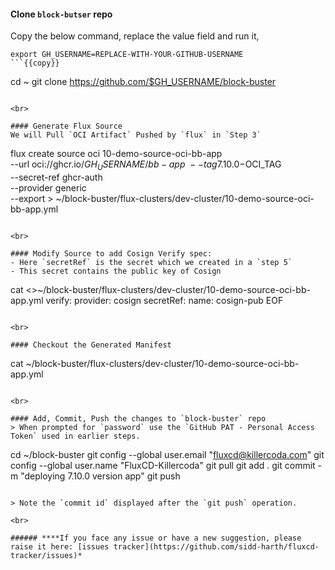#### Clone `block-butser` repo
Copy the below command, replace the value field and run it,

```
export GH_USERNAME=REPLACE-WITH-YOUR-GITHUB-USERNAME
```{{copy}}

```
cd ~
git clone https://github.com/$GH_USERNAME/block-buster
```{{exec}}

<br>

#### Generate Flux Source
We will Pull `OCI Artifact` Pushed by `flux` in `Step 3`

```
flux create source oci 10-demo-source-oci-bb-app \
--url oci://ghcr.io/$GH_USERNAME/bb-app \
--tag 7.10.0-$OCI_TAG \
--secret-ref ghcr-auth \
--provider generic \
--export > ~/block-buster/flux-clusters/dev-cluster/10-demo-source-oci-bb-app.yml
```{{exec}}

<br>

#### Modify Source to add Cosign Verify spec:
- Here `secretRef` is the secret which we created in a `step 5`
- This secret contains the public key of Cosign
```
cat <<EOF >>~/block-buster/flux-clusters/dev-cluster/10-demo-source-oci-bb-app.yml
  verify:
    provider: cosign
    secretRef:
      name: cosign-pub
EOF
```{{exec}}

<br>

#### Checkout the Generated Manifest
```
cat ~/block-buster/flux-clusters/dev-cluster/10-demo-source-oci-bb-app.yml
```{{exec}}

<br>

#### Add, Commit, Push the changes to `block-buster` repo
> When prompted for `password` use the `GitHub PAT - Personal Access Token` used in earlier steps.

```
cd ~/block-buster
git config --global user.email "fluxcd@killercoda.com"
git config --global user.name "FluxCD-Killercoda"
git pull
git add .
git commit -m "deploying 7.10.0 version app"
git push
```{{exec}}

> Note the `commit id` displayed after the `git push` operation.

<br>

###### ****If you face any issue or have a new suggestion, please raise it here: [issues tracker](https://github.com/sidd-harth/fluxcd-tracker/issues)*
